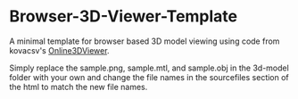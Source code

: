 # Browser-3D-Viewer-Template
A minimal template for browser based 3D model viewing using code from kovacsv's [Online3DViewer](https://github.com/kovacsv/Online3DViewer).

Simply replace the sample.png, sample.mtl, and sample.obj in the 3d-model folder with your own and change the file names in the sourcefiles section of the html to match the new file names.
